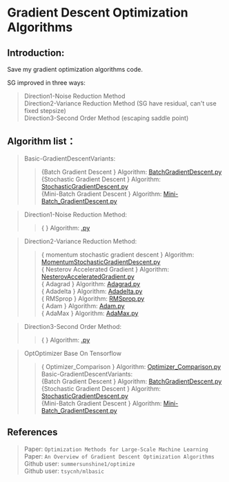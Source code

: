 # Gradient Descent Optimization Algorithms
## Introduction: 
 Save my gradient optimization algorithms code. <br>
 
 SG improved in three ways: <br>
 > Direction1-Noise Reduction Method <br>
 > Direction2-Variance Reduction Method (SG have residual, can't use fixed stepsize) <br>
 > Direction3-Second Order Method (escaping saddle point) <br>

## Algorithm list：
>Basic-GradientDescentVariants:<br>
>> {Batch Gradient Descent } Algorithm: [BatchGradientDescent.py](https://github.com/YEN-GitHub/StochasticGradient_Algorithm/tree/master/Basic-GradientDescentVariants/BatchGradientDescent.py) <br>
>> {Stochastic Gradient Descent } Algorithm: [StochasticGradientDescent.py](https://github.com/YEN-GitHub/StochasticGradient_Algorithm/tree/master/Basic-GradientDescentVariants/StochasticGradientDescent.py) <br>
>> {Mini-Batch Gradient Descent } Algorithm: [Mini-Batch_GradientDescent.py](https://github.com/YEN-GitHub/StochasticGradient_Algorithm/tree/master/Basic-GradientDescentVariants/Mini-Batch_GradientDescent.py) <br>

> Direction1-Noise Reduction Method: <br>
>> { } Algorithm: [.py](https://github.com/YEN-GitHub/GradientDescent_OptimizationAlgorithms/tree/master/Direction1-NoiseReductionMethod/WolfeCondition.py) <br>

> Direction2-Variance Reduction Method:<br>
>> {  momentum stochastic gradient descent } Algorithm: [MomentumStochasticGradientDescent.py](https://github.com/YEN-GitHub/GradientDescent_OptimizationAlgorithms/tree/master/Direction2-VarianceReductionMethod/MomentumStochasticGradientDescent.py) <br>
>> { Nesterov Accelerated Gradient } Algorithm: [NesterovAcceleratedGradient.py](https://github.com/YEN-GitHub/GradientDescent_OptimizationAlgorithms/tree/master/Direction2-VarianceReductionMethod/NesterovAcceleratedGradient.py) <br>
>> { Adagrad } Algorithm: [Adagrad.py](https://github.com/YEN-GitHub/GradientDescent_OptimizationAlgorithms/tree/master/Direction2-VarianceReductionMethod/Adagrad.py) <br>
>> { Adadelta } Algorithm: [Adadelta.py](https://github.com/YEN-GitHub/GradientDescent_OptimizationAlgorithms/tree/master/Direction2-VarianceReductionMethod/Adadelta.py) <br>
>> { RMSprop } Algorithm: [RMSprop.py](https://github.com/YEN-GitHub/GradientDescent_OptimizationAlgorithms/tree/master/Direction2-VarianceReductionMethod/RMSprop.py) <br>
>> { Adam } Algorithm: [Adam.py](https://github.com/YEN-GitHub/GradientDescent_OptimizationAlgorithms/tree/master/Direction2-VarianceReductionMethod/Adam.py) <br>
>> { AdaMax } Algorithm: [AdaMax.py](https://github.com/YEN-GitHub/GradientDescent_OptimizationAlgorithms/tree/master/Direction2-VarianceReductionMethod/AdaMax.py) <br>

> Direction3-Second Order Method:<br>
>> { } Algorithm: [.py](https://github.com/YEN-GitHub/GradientDescent_OptimizationAlgorithms/tree/master/Direction3-SecondOrderMethod/WolfeCondition.py) <br>

> OptOptimizer Base On Tensorflow
>> { Optimizer_Comparison } Algorithm: [Optimizer_Comparison.py](https://github.com/YEN-GitHub/GradientDescent_OptimizationAlgorithms/tree/master/Opt_BaseOnTensorflow/Optimizer_Comparison.py) <br>
>Basic-GradientDescentVariants:<br>
>> {Batch Gradient Descent } Algorithm: [BatchGradientDescent.py](https://github.com/YEN-GitHub/StochasticGradient_Algorithm/tree/master/Opt_BaseOnTensorflow/Basic-GradientDescentVariants/BatchGradientDescent.py) <br>
>> {Stochastic Gradient Descent } Algorithm: [StochasticGradientDescent.py](https://github.com/YEN-GitHub/StochasticGradient_Algorithm/tree/master/Opt_BaseOnTensorflow/Basic-GradientDescentVariants/StochasticGradientDescent.py) <br>
>> {Mini-Batch Gradient Descent } Algorithm: [Mini-Batch_GradientDescent.py](https://github.com/YEN-GitHub/StochasticGradient_Algorithm/tree/master/Opt_BaseOnTensorflow/Basic-GradientDescentVariants/Mini-Batch_GradientDescent.py) <br>


## References
> Paper:  `Optimization Methods for Large-Scale Machine Learning`  <br>
> Paper:  `An Overview of Gradient Descent Optimization Algorithms`  <br>
> Github user: `summersunshine1/optimize`   <br>
> Github user: `tsycnh/mlbasic`  <br>